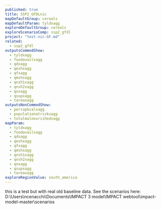```yaml
---
published: true
title: SSP2_GFDLnic
mapDefaultGroup: cereals
mapDefaultParam: tyldxagg
exploreDefaultGroup: cereals
exploreScenarioComp: ssp2_gfdl
project: "test-nic-GF.md"
related: 
  - ssp2_gfdl
outputsCommodShow: 
  - tyldxagg
  - foodavailxagg
  - qdxagg
  - qeshxagg
  - qfxagg
  - qmshxagg
  - qnsh1xagg
  - qnsh2xagg
  - qnxagg
  - qsupxagg
  - tareaxagg
outputsNonCommodShow: 
  - percapkcalxagg
  - populationatriskxagg
  - totalmalnourishedxagg
mapParam: 
  - tyldxagg
  - foodavailxagg
  - qdxagg
  - qeshxagg
  - qfxagg
  - qmshxagg
  - qnsh1xagg
  - qnsh2xagg
  - qnxagg
  - qsupxagg
  - tareaxagg
exploreRegionValue: south_america
---
```



this is a test but with real old baseline data. See the scenarios here: D:\Users\ncenacchi\Documents\IMPACT 3 model\IMPACT webtool\impact-model-master\scenarios
